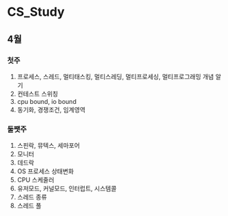# CS_Study

## 4월

### 첫주
 1. 프로세스, 스레드, 멀티태스킹, 멀티스레딩, 멀티프로세싱, 멀티프로그래밍 개념 알기
 2. 컨테스트 스위칭
 3. cpu bound, io bound
 4. 동기화, 경쟁조건, 임계영역

### 둘쨋주
1. 스핀락, 뮤텍스, 세마포어
2. 모니터
3. 데드락
4. OS 프로세스 상태변화
5. CPU 스케줄러
6. 유저모드, 커널모드, 인터럽트, 시스템콜
7. 스레드 종류
8. 스레드 풀